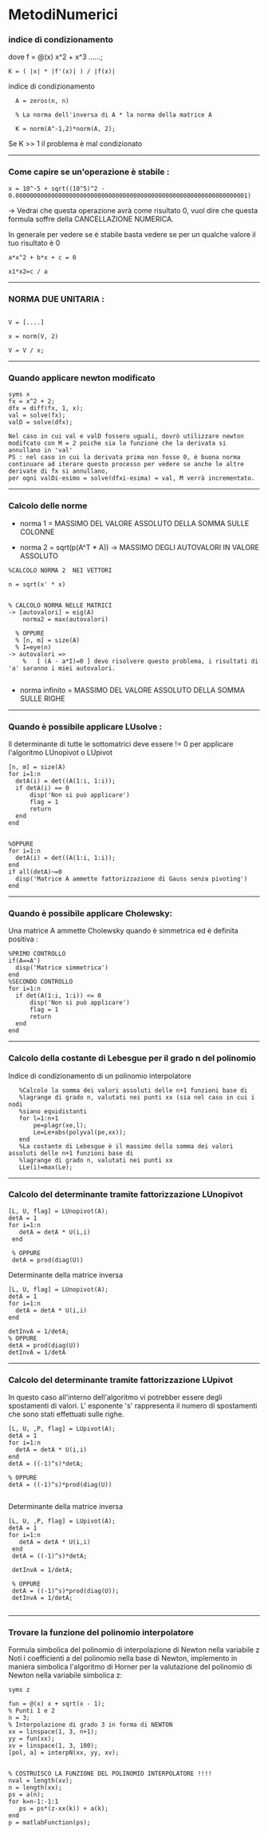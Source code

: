 # MetodiNumerici

<h3> indice di condizionamento </h3>
  
dove f = @(x) x^2 + x^3 ......;

```  
K = ( |x| * |f'(x)| ) / |f(x)|
```

indice di condizionamento <Matrice>

```
  A = zeros(n, n)

  % La norma dell'inversa di A * la norma della matrice A

  K = norm(A^-1,2)*norm(A, 2);
```

  Se K >> 1 il problema è mal condizionato

  ------------

  <h3> Come capire se un'operazione è stabile : </h3> 

  ```
  x = 10^-5 + sqrt((10^5)^2 - 0.00000000000000000000000000000000000000000000000000000000000000001)
  ```
  
  -> Vedrai che questa operazione avrà come risultato 0, vuol dire che questa formula soffre della CANCELLAZIONE NUMERICA.
  
  In generale per vedere se è stabile basta vedere se per un qualche valore il tuo risultato è 0
  
  ```
  a*x^2 + b*x + c = 0
  
  x1*x2=c / a
  
  ```
  
  --------------
  
  <h3> NORMA DUE UNITARIA : </h3>
  
  ```
 
 V = [....]
  
 x = norm(V, 2)
  
 V = V / x;
  
 ```
  
  
  -------------
  
  <h3> Quando applicare newton modificato </h3>

  ```
  syms x
  fx = x^2 + 2;
  dfx = diff(fx, 1, x);
  val = solve(fx);
  valD = solve(dfx);
  
  Nel caso in cui val e valD fossero uguali, dovrò utilizzare newton modifcato con M = 2 poiche sia la funzione che la derivata si annullano in 'val'
  PS : nel caso in cui la derivata prima non fosse 0, è buona norma continuare ad iterare questo processo per vedere se anche le altre derivate di fx si annullano, 
  per ogni valDi-esimo = solve(dfxi-esima) = val, M verrà incrementato.
  
  ```
  
  
 -------------
  
  <h3> Calcolo delle norme </h3> 
  
  
 * norma 1 = MASSIMO DEL VALORE ASSOLUTO DELLA SOMMA SULLE COLONNE
  
 * norma 2 = sqrt(p(A^T * A)) -> MASSIMO DEGLI AUTOVALORI IN VALORE ASSOLUTO 
  ```
  %CALCOLO NORMA 2  NEI VETTORI 
  
  n = sqrt(x' * x)
  
  
  % CALCOLO NORMA NELLE MATRICI
  -> [autovalori] = eig(A)
      norma2 = max(autovalori)
  
    % OPPURE 
    % [n, m] = size(A)
    % I=eye(n)
  -> autovalori => 
      %   [ (A - a*I)=0 ] devo risolvere questo problema, i risultati di 'a' saranno i miei autovalori.
    
  ```
  * norma infinito = MASSIMO DEL VALORE ASSOLUTO DELLA SOMMA SULLE RIGHE

-----------------
  <h3> Quando è possibile applicare LUsolve : </h3>
  
  Il determinante di tutte le sottomatrici deve essere != 0 per applicare l'algoritmo LUnopivot o LUpivot 
  
  ```
  [n, m] = size(A)
  for i=1:n
    detA(i) = det((A(1:i, 1:i));
    if detA(i) == 0
        disp('Non si può applicare')
        flag = 1
        return
    end
  end
                           
                           
%OPPURE
  for i=1:n
    detA(i) = det((A(1:i, 1:i));
  end
  if all(detA)~=0
    disp('Matrice A ammette fattorizzazione di Gauss senza pivoting')
  end

```

-----------------

  <h3> Quando è possibile applicare Cholewsky: </h3>
  
  Una matrice A ammette Cholewsky quando è simmetrica ed è definita positiva : 
  
  ```
  %PRIMO CONTROLLO
  if(A==A')
    disp('Matrice simmetrica')
  end
  %SECONDO CONTROLLO 
  for i=1:n
    if det(A(1:i, 1:i)) <= 0
        disp('Non si può applicare')
        flag = 1
        return
    end
  end
  ```
  
  ---------------------------------
 
 <h3> Calcolo della costante di Lebesgue per il grado n del polinomio </h3> 
 
 Indice di condizionamento di un polinomio interpolatore
 
 ```
    %Calcolo la somma dei valori assoluti delle n+1 funzioni base di
    %lagrange di grado n, valutati nei punti xx (sia nel caso in cui i nodi
    %siano equidistanti
    for l=1:n+1        
        pe=plagr(xe,l);
        Le=Le+abs(polyval(pe,xx));
    end
    %La costante di Lebesgue è il massimo della somma dei valori assoluti delle n+1 funzioni base di
    %lagrange di grado n, valutati nei punti xx
    LLe(i)=max(Le);
```

----------------------------
 <h3> Calcolo del determinante tramite fattorizzazione LUnopivot</h3>
 
 
 ```
 [L, U, flag] = LUnopivot(A);
 detA = 1
 for i=1:n
    detA = detA * U(i,i)
  end
  
  % OPPURE
  detA = prod(diag(U))

 ```
 
 Determinante della matrice inversa 
 
  ```
 [L, U, flag] = LUnopivot(A);
 detA = 1
 for i=1:n
    detA = detA * U(i,i)
  end
  
  detInvA = 1/detA;  
  % OPPURE
  detA = prod(diag(U))
  detInvA = 1/detA
 ```
 
 ----------------------------
 <h3> Calcolo del determinante tramite fattorizzazione LUpivot</h3>
 
 In questo caso all'interno dell'algoritmo vi potrebber essere degli spostamenti di valori. L' esponente 's' rappresenta il numero di spostamenti che sono stati effettuati sulle righe.
 
 
 
  ```
 [L, U, ,P, flag] = LUpivot(A);
 detA = 1
 for i=1:n
    detA = detA * U(i,i)
  end
  detA = ((-1)^s)*detA;
  
  % OPPURE
  detA = ((-1)^s)*prod(diag(U))


 ```
 
 Determinante della matrice inversa 
 
 ```
 [L, U, ,P, flag] = LUpivot(A);
 detA = 1
 for i=1:n
    detA = detA * U(i,i)
  end
  detA = ((-1)^s)*detA;
  
  detInvA = 1/detA;
  
  % OPPURE
  detA = ((-1)^s)*prod(diag(U));
  detInvA = 1/detA;
  
 ```
 ---------------
 
  <h3> Trovare la funzione del polinomio interpolatore</h3>
Formula simbolica del polinomio di interpolazione di Newton nella variabile z Noti i coefficienti a del polinomio nella base di Newton, implemento in
maniera simbolica l'algoritmo di Horner per la valutazione del polinomio di Newton nella variabile simbolica z:

 
 ```
syms z

fun = @(x) x + sqrt(x - 1);
% Punti 1 e 2
n = 3;
% Interpolazione di grado 3 in forma di NEWTON
xx = linspace(1, 3, n+1);
yy = fun(xx);
xv = linspace(1, 3, 100);
[pol, a] = interpN(xx, yy, xv);


% COSTRUISCO LA FUNZIONE DEL POLINOMIO INTERPOLATORE !!!!
nval = length(xv);
n = length(xx);
ps = a(n);
for k=n-1:-1:1
    ps = ps*(z-xx(k)) + a(k);
end
p = matlabFunction(ps);
```

